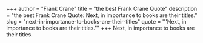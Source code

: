 +++
author = "Frank Crane"
title = "the best Frank Crane Quote"
description = "the best Frank Crane Quote: Next, in importance to books are their titles."
slug = "next-in-importance-to-books-are-their-titles"
quote = '''Next, in importance to books are their titles.'''
+++
Next, in importance to books are their titles.
